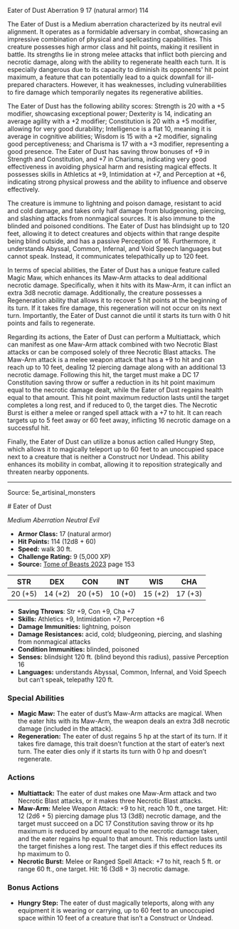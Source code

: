 <MonsterName/>Eater of Dust</MonsterName>
<CreatureType/>Aberration</CreatureType>
<CR/>9</CR>
<AC/>17 (natural armor)</AC>
<HP/>114</HP>
<summary>The Eater of Dust is a Medium aberration characterized by its neutral evil alignment. It operates as a formidable adversary in combat, showcasing an impressive combination of physical and spellcasting capabilities. This creature possesses high armor class and hit points, making it resilient in battle. Its strengths lie in strong melee attacks that inflict both piercing and necrotic damage, along with the ability to regenerate health each turn. It is especially dangerous due to its capacity to diminish its opponents' hit point maximum, a feature that can potentially lead to a quick downfall for ill-prepared characters. However, it has weaknesses, including vulnerabilities to fire damage which temporarily negates its regenerative abilities.</summary>

<detail>

The Eater of Dust has the following ability scores: Strength is 20 with a +5 modifier, showcasing exceptional power; Dexterity is 14, indicating an average agility with a +2 modifier; Constitution is 20 with a +5 modifier, allowing for very good durability; Intelligence is a flat 10, meaning it is average in cognitive abilities; Wisdom is 15 with a +2 modifier, signaling good perceptiveness; and Charisma is 17 with a +3 modifier, representing a good presence. The Eater of Dust has saving throw bonuses of +9 in Strength and Constitution, and +7 in Charisma, indicating very good effectiveness in avoiding physical harm and resisting magical effects. It possesses skills in Athletics at +9, Intimidation at +7, and Perception at +6, indicating strong physical prowess and the ability to influence and observe effectively.

The creature is immune to lightning and poison damage, resistant to acid and cold damage, and takes only half damage from bludgeoning, piercing, and slashing attacks from nonmagical sources. It is also immune to the blinded and poisoned conditions. The Eater of Dust has blindsight up to 120 feet, allowing it to detect creatures and objects within that range despite being blind outside, and has a passive Perception of 16. Furthermore, it understands Abyssal, Common, Infernal, and Void Speech languages but cannot speak. Instead, it communicates telepathically up to 120 feet.

In terms of special abilities, the Eater of Dust has a unique feature called Magic Maw, which enhances its Maw-Arm attacks to deal additional necrotic damage. Specifically, when it hits with its Maw-Arm, it can inflict an extra 3d8 necrotic damage. Additionally, the creature possesses a Regeneration ability that allows it to recover 5 hit points at the beginning of its turn. If it takes fire damage, this regeneration will not occur on its next turn. Importantly, the Eater of Dust cannot die until it starts its turn with 0 hit points and fails to regenerate.

Regarding its actions, the Eater of Dust can perform a Multiattack, which can manifest as one Maw-Arm attack combined with two Necrotic Blast attacks or can be composed solely of three Necrotic Blast attacks. The Maw-Arm attack is a melee weapon attack that has a +9 to hit and can reach up to 10 feet, dealing 12 piercing damage along with an additional 13 necrotic damage. Following this hit, the target must make a DC 17 Constitution saving throw or suffer a reduction in its hit point maximum equal to the necrotic damage dealt, while the Eater of Dust regains health equal to that amount. This hit point maximum reduction lasts until the target completes a long rest, and if reduced to 0, the target dies. The Necrotic Burst is either a melee or ranged spell attack with a +7 to hit. It can reach targets up to 5 feet away or 60 feet away, inflicting 16 necrotic damage on a successful hit.

Finally, the Eater of Dust can utilize a bonus action called Hungry Step, which allows it to magically teleport up to 60 feet to an unoccupied space next to a creature that is neither a Construct nor Undead. This ability enhances its mobility in combat, allowing it to reposition strategically and threaten nearby opponents.</detail>



---

Source: 5e_artisinal_monsters

<statblock>
# Eater of Dust

*Medium* *Aberration* *Neutral Evil*

- **Armor Class:** 17 (natural armor)
- **Hit Points:** 114 (12d8 + 60)
- **Speed:** walk 30 ft.
- **Challenge Rating:** 9 (5,000 XP)
- **Source:** [Tome of Beasts 2023](https://koboldpress.com/kpstore/product/tome-of-beasts-1-2023-edition/) page 153

| STR | DEX | CON | INT | WIS | CHA |
| --- | --- | --- | --- | --- | --- |
| 20 (+5) | 14 (+2) | 20 (+5) | 10 (+0) | 15 (+2) | 17 (+3) |

- **Saving Throws**: Str +9, Con +9, Cha +7
- **Skills:** Athletics +9, Intimidation +7, Perception +6
- **Damage Immunities:** lightning, poison
- **Damage Resistances:** acid, cold; bludgeoning, piercing, and slashing from nonmagical attacks
- **Condition Immunities:** blinded, poisoned
- **Senses:** blindsight 120 ft. (blind beyond this radius), passive Perception 16
- **Languages:** understands Abyssal, Common, Infernal, and Void Speech but can’t speak, telepathy 120 ft.

### Special Abilities

- **Magic Maw:** The eater of dust’s Maw-Arm attacks are magical. When the eater hits with its Maw-Arm, the weapon deals an extra 3d8 necrotic damage (included in the attack).
- **Regeneration:** The eater of dust regains 5 hp at the start of its turn. If it takes fire damage, this trait doesn’t function at the start of eater’s next turn. The eater dies only if it starts its turn with 0 hp and doesn’t regenerate.

### Actions

- **Multiattack:** The eater of dust makes one Maw-Arm attack and two Necrotic Blast attacks, or it makes three Necrotic Blast attacks.
- **Maw-Arm:** Melee Weapon Attack: +9 to hit, reach 10 ft., one target. Hit: 12 (2d6 + 5) piercing damage plus 13 (3d8) necrotic damage, and the target must succeed on a DC 17 Constitution saving throw or its hp maximum is reduced by amount equal to the necrotic damage taken, and the eater regains hp equal to that amount. This reduction lasts until the target finishes a long rest. The target dies if this effect reduces its hp maximum to 0.
- **Necrotic Burst:** Melee or Ranged Spell Attack: +7 to hit, reach 5 ft. or range 60 ft., one target. Hit: 16 (3d8 + 3) necrotic damage.

### Bonus Actions

- **Hungry Step:** The eater of dust magically teleports, along with any equipment it is wearing or carrying, up to 60 feet to an unoccupied space within 10 feet of a creature that isn’t a Construct or Undead.
</statblock>


